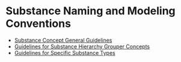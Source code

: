 # Substance Naming and Modeling Conventions

  * [Substance Concept General Guidelines](Substance-Concept-General-Guidelines_179932016.html)
  * [Guidelines for Substance Hierarchy Grouper Concepts](Guidelines-for-Substance-Hierarchy-Grouper-Concepts_179931793.html)
  * [Guidelines for Specific Substance Types](Guidelines-for-Specific-Substance-Types_179931928.html)

  

